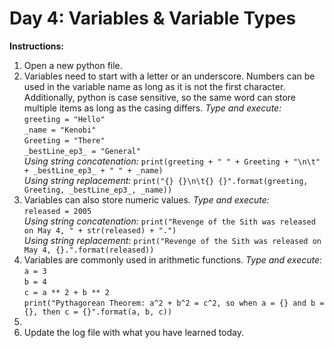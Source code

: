 # Day 4: Variables & Variable Types
**Instructions:** 
1. Open a new python file.
2. Variables need to start with a letter or an underscore. Numbers can be used in the variable name as long as it is not the first character. Additionally, python is case sensitive, so the same word can store multiple items as long as the casing differs. _Type and execute:_  
   `greeting = "Hello"`  
   `_name = "Kenobi"`  
   `Greeting = "There"`  
   `_bestLine_ep3_ = "General"`  
   _Using string concatenation:_ `print(greeting + " " + Greeting + "\n\t" + _bestLine_ep3_ + " " + _name)`  
   _Using string replacement:_ `print("{} {}\n\t{} {}".format(greeting, Greeting, _bestLine_ep3_, _name))`
3. Variables can also store numeric values. _Type and execute:_  
   `released = 2005`  
   _Using string concatenation:_ `print("Revenge of the Sith was released on May 4, " + str(released) + ".")`  
   _Using string replacement:_ `print("Revenge of the Sith was released on May 4, {}.".format(released))`
4. Variables are commonly used in arithmetic functions. _Type and execute:_  
   `a = 3`  
   `b = 4`  
   `c = a ** 2 + b ** 2`  
   `print("Pythagorean Theorem: a^2 + b^2 = c^2, so when a = {} and b = {}, then c = {}".format(a, b, c))`
5. 
6. Update the log file with what you have learned today.
